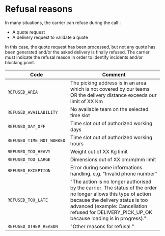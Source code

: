 # Refusal reasons

In many situations, the carrier can refuse during the call :
- A quote request
- A delivery request to validate a quote

In this case, the quote request has been processed, but not any quote has been generated and/or the asked delivery is finally refused. The carrier must indicate the refusal reason in order to identify incidents and/or blocking point.

Code| Comment
---------|----------
`REFUSED_AREA`| The picking address is in an area which is not covered by our teams OR the delivery distance exceeds our limit of XX Km
`REFUSED_AVAILABILITY`| No available team on the selected time slot
`REFUSED_DAY_OFF`| Time slot out of authorized working days
`REFUSED_TIME_NOT_WORKED`| Time slot out of authorized working hours
`REFUSED_TOO_HEAVY`| Weight out of XX Kg limit
`REFUSED_TOO_LARGE`| Dimensions out of XX cm/m/mm limit
`REFUSED_EXCEPTION`| Error during some informations handling. e.g. "Invalid phone number"
`REFUSED_TOO_LATE`| "The action is no longer authorised by the carrier. The status of the order no longer allows this type of action because the delivery status is too advanced (example: Cancellation refused for DELIVERY_PICK_UP_OK because loading is in progress).".
`REFUSED_OTHER_REASON`| "Other reasons for refusal."